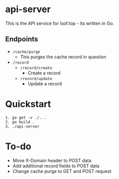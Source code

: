 # api-server
This is the API service for lsof.top - its written in Go.

## Endpoints
- `/cache/purge`
  - This purges the cache record in question
- `/record`
  - `/record/create`
    - Create a record
  - `/record/update`
    - Update a record

# Quickstart
```
1. go get -v ./...
2. go build .
3. ./api-server
```

# To-do
- Move X-Domain header to POST data
- Add additional record fields to POST data
- Change cache purge to GET and POST request 